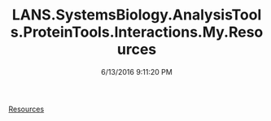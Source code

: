 ﻿---
title: LANS.SystemsBiology.AnalysisTools.ProteinTools.Interactions.My.Resources
date: 6/13/2016 9:11:20 PM
---

[Resources](T-LANS.SystemsBiology.AnalysisTools.ProteinTools.Interactions.My.Resources.Resources.html)
